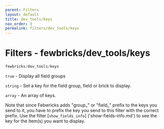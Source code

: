 ```yaml
---
parent: Filters
layout: default
title: dev_tools/keys
nav_order: 3
permalink: filters/dev_tools/keys
---
```


# Filters - fewbricks/dev_tools/keys

```php
fewbricks/dev_tools/keys
```

`true` - Display all field groups

`string` - Set a key for the field group, field or brick to display.

`array` - An array of keys.

Note that since Febwricks adds "group_" or "field_" prefix to the keys you send to it, you have to prefix the key 
you send to this filter with the correct prefix. Use the filter 
[`show_fields_info`]
('show-fields-info.md') to see the key for the item(s) you want to display.
